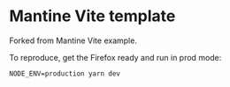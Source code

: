 # Mantine Vite template

Forked from Mantine Vite example.

To reproduce, get the Firefox ready and run in prod mode:

```
NODE_ENV=production yarn dev
```
